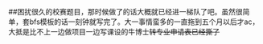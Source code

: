 ##困扰很久的校赛题目，那时候做了的话大概就已经进一梯队了吧。虽然很简单，套bfs模板的话一刻钟就写完了。大一事情蛮多的一直拖到五个月以后才ac，大抵是比不上一边做项目一边写课设的牛博士~~转专业申请表已经撕了~~
